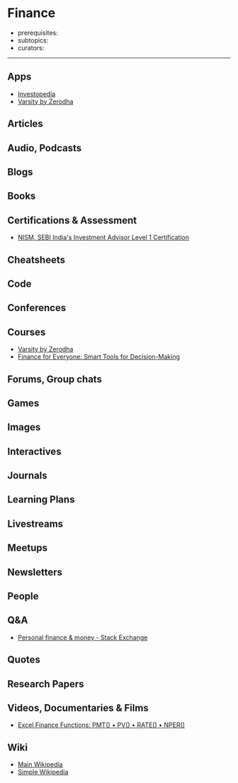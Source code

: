 # Finance

- prerequisites:
- subtopics:
- curators:

------

## Apps

- [Investopedia](https://www.investopedia.com/)
- [Varsity by Zerodha](https://play.google.com/store/apps/details?id=com.zerodha.varsity&hl=en_US)

## Articles

## Audio, Podcasts

## Blogs

## Books

## Certifications & Assessment

- [NISM, SEBI India's Investment Advisor Level 1 Certification](https://www.nism.ac.in/certification/index.php/nism-certifications/investment-adviser/investment-adviser-level-1)

## Cheatsheets

## Code

## Conferences

## Courses

- [Varsity by Zerodha](https://zerodha.com/varsity/)
- [Finance for Everyone: Smart Tools for Decision-Making](https://www.edx.org/course/finance-everyone-smart-tools-decision-michiganx-fin101x-1)

## Forums, Group chats

## Games

## Images

## Interactives

## Journals

## Learning Plans

## Livestreams

## Meetups

## Newsletters

## People

## Q&A

- [Personal finance & money - Stack Exchange](http://money.stackexchange.com)

## Quotes

## Research Papers

## Videos, Documentaries & Films

- [Excel Finance Functions: PMT() • PV() • RATE() • NPER()](https://www.youtube.com/watch?v=AfWRp1mExQw)

## Wiki

- [Main Wikipedia](https://en.wikipedia.org/wiki/Finance)
- [Simple Wikipedia](https://simple.wikipedia.org/wiki/Finance)

